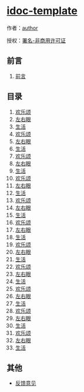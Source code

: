 # [idoc-template]()

作者：[author](https://github.com/)

授权：<a rel="license" href="http://creativecommons.org/licenses/by-nc/4.0/">署名-非商用许可证</a>

## 前言
1. [前言](#README)

## 目录
1. [欢乐颂](#docs/a)
1. [左右眼](#docs/b)
1. [生活](#docs/c)
1. [欢乐颂](#docs/a)
1. [左右眼](#docs/b)
1. [生活](#docs/c)
1. [欢乐颂](#docs/a)
1. [左右眼](#docs/b)
1. [生活](#docs/c)
1. [欢乐颂](#docs/a)
1. [左右眼](#docs/b)
1. [生活](#docs/c)
1. [欢乐颂](#docs/a)
1. [左右眼](#docs/b)
1. [生活](#docs/c)
1. [欢乐颂](#docs/a)
1. [左右眼](#docs/b)
1. [生活](#docs/c)
1. [欢乐颂](#docs/a)
1. [左右眼](#docs/b)
1. [生活](#docs/c)
1. [欢乐颂](#docs/a)
1. [左右眼](#docs/b)
1. [生活](#docs/c)
1. [欢乐颂](#docs/a)
1. [左右眼](#docs/b)
1. [生活](#docs/c)
1. [欢乐颂](#docs/a)
1. [左右眼](#docs/b)
1. [生活](#docs/c)
1. [欢乐颂](#docs/a)
1. [左右眼](#docs/b)
1. [生活](#docs/c)


## 其他

- [反馈意见](https://github.com///issues)
<br/>
<br/>
